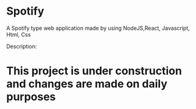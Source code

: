 # Spotify
A Spotify type web application made by using NodeJS,React, Javascript, Html, Css

Description:
# This project is under construction and changes are made on daily purposes

